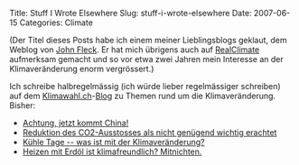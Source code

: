 Title: Stuff I Wrote Elsewhere
Slug: stuff-i-wrote-elsewhere
Date: 2007-06-15
Categories: Climate

(Der Titel dieses Posts habe ich einem meiner Lieblingsblogs geklaut, dem Weblog von [John Fleck](http://www.inkstain.net/fleck/). Er hat mich übrigens auch auf [RealClimate](http://www.realclimate.org/) aufmerksam gemacht und so vor etwa zwei Jahren mein Interesse an der Klimaveränderung enorm vergrössert.)

Ich schreibe halbregelmässig (ich würde lieber regelmässiger schreiben) auf dem [Klimawahl.ch](http://www.klimawahl.ch/)-[Blog](http://www.klimawahl.ch/d/blog) zu Themen rund um die Klimaveränderung. Bisher:

- [Achtung, jetzt kommt China!](http://www.klimawahl.ch/d/blog/2007/06/15/achtung-jetzt-kommt-china/)
- [Reduktion des CO2-Ausstosses als nicht genügend wichtig erachtet](http://www.klimawahl.ch/d/blog/2007/06/11/reduktion-des-co2-ausstosses-als-nicht-genuegend-wichtig-erachte/)
- [Kühle Tage -- was ist mit der Klimaveränderung?](http://www.klimawahl.ch/d/blog/2007/06/03/kuehle-tage-was-ist-mit-der-klimaveraenderung/)
- [Heizen mit Erdöl ist klimafreundlich? Mitnichten.](http://www.klimawahl.ch/d/blog/2007/05/17/heizen-mit-erdoel-ist-klimafreundlich-mitnichten/)
